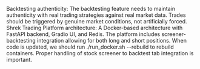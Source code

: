 Backtesting authenticity: The backtesting feature needs to maintain authenticity with real trading strategies against real market data. Trades should be triggered by genuine market conditions, not artificially forced.
Shrek Trading Platform architecture: A Docker-based architecture with FastAPI backend, Gradio UI, and Redis.
The platform includes screener-backtesting integration allowing for both long and short positions.
When code is updated, we should run ./run_docker.sh --rebuild to rebuild containers.
Proper handling of stock screener to backtest tab integration is important.

